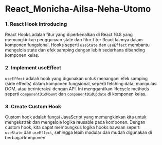 # React_Monicha-Ailsa-Neha-Utomo

### 1. React Hook Introducing
React Hooks adalah fitur yang diperkenalkan di React 16.8 yang memungkinkan penggunaan state dan fitur-fitur React lainnya dalam komponen fungsional. Hooks seperti `useState` dan `useEffect` membantu mengelola state dan efek samping dengan lebih sederhana dibanding komponen kelas.

### 2. Implement useEffect
`useEffect` adalah hook yang digunakan untuk menangani efek samping (side effects) dalam komponen fungsional, seperti fetching data, manipulasi DOM, atau berinteraksi dengan API. Ini menggantikan lifecycle methods seperti `componentDidMount` dan `componentDidUpdate` di komponen kelas.

### 3. Create Custom Hook
Custom hook adalah fungsi JavaScript yang memungkinkan kita untuk mengekstrak dan mengelola logika reusable pada komponen. Dengan custom hook, kita dapat membungkus logika hooks bawaan seperti `useState` dan `useEffect`, sehingga lebih modular dan mudah digunakan di berbagai komponen.